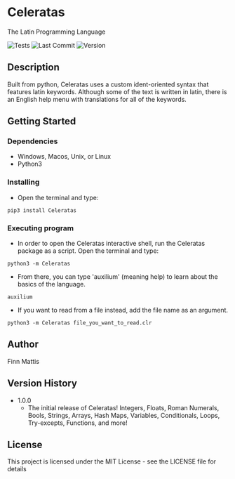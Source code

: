 # Celeratas

The Latin Programming Language

![Tests](https://github.com/planto73/Celeratas/actions/workflows/tests.yml/badge.svg)
![Last Commit](https://img.shields.io/github/last-commit/planto73/Celeratas)
![Version](https://img.shields.io/github/v/release/planto73/Celeratas)

## Description

Built from python, Celeratas uses a custom ident-oriented syntax that features latin keywords. Although some of the text is written in latin, there is an English help menu with translations for all of the keywords.

## Getting Started

### Dependencies

-   Windows, Macos, Unix, or Linux
-   Python3

### Installing

-   Open the terminal and type:

```
pip3 install Celeratas
```

### Executing program

-   In order to open the Celeratas interactive shell, run the Celeratas package as a script. Open the terminal and type:

```
python3 -m Celeratas
```

-   From there, you can type 'auxilium' (meaning help) to learn about the basics of the language.

```
auxilium
```

-   If you want to read from a file instead, add the file name as an argument.

```
python3 -m Celeratas file_you_want_to_read.clr
```

## Author

Finn Mattis

## Version History

-   1.0.0
    -   The initial release of Celeratas! Integers, Floats, Roman Numerals, Bools, Strings, Arrays, Hash Maps, Variables, Conditionals, Loops, Try-excepts, Functions, and more!

## License

This project is licensed under the MIT License - see the LICENSE file for details
